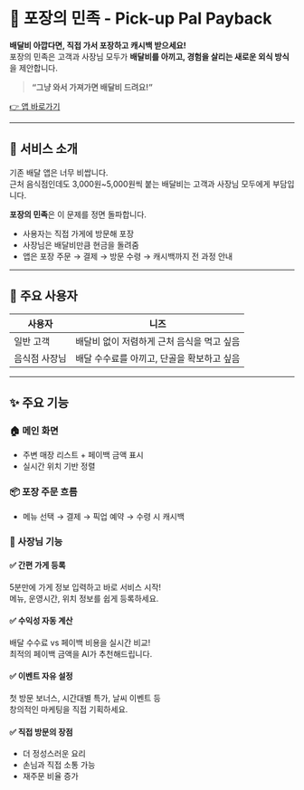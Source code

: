 # 🥡 포장의 민족 - Pick-up Pal Payback

**배달비 아깝다면, 직접 가서 포장하고 캐시백 받으세요!**  
포장의 민족은 고객과 사장님 모두가 **배달비를 아끼고, 경험을 살리는 새로운 외식 방식**을 제안합니다.

> **“그냥 와서 가져가면 배달비 드려요!”**

[👉 앱 바로가기](https://pick-up-pal-payback.lovable.app)

---

## 📌 서비스 소개

기존 배달 앱은 너무 비쌉니다.  
근처 음식점인데도 3,000원~5,000원씩 붙는 배달비는 고객과 사장님 모두에게 부담입니다.  

**포장의 민족**은 이 문제를 정면 돌파합니다.

- 사용자는 직접 가게에 방문해 포장
- 사장님은 배달비만큼 현금을 돌려줌
- 앱은 포장 주문 → 결제 → 방문 수령 → 캐시백까지 전 과정 안내

---

## 👥 주요 사용자

| 사용자 | 니즈 |
|--------|------|
| 일반 고객 | 배달비 없이 저렴하게 근처 음식을 먹고 싶음 |
| 음식점 사장님 | 배달 수수료를 아끼고, 단골을 확보하고 싶음 |

---

## ✨ 주요 기능

### 🏠 메인 화면
- 주변 매장 리스트 + 페이백 금액 표시
- 실시간 위치 기반 정렬

### 📦 포장 주문 흐름
- 메뉴 선택 → 결제 → 픽업 예약 → 수령 시 캐시백

### 🏪 사장님 기능

#### ✅ 간편 가게 등록  
5분만에 가게 정보 입력하고 바로 서비스 시작!  
메뉴, 운영시간, 위치 정보를 쉽게 등록하세요.

#### ✅ 수익성 자동 계산  
배달 수수료 vs 페이백 비용을 실시간 비교!  
최적의 페이백 금액을 AI가 추천해드립니다.

#### ✅ 이벤트 자유 설정  
첫 방문 보너스, 시간대별 특가, 날씨 이벤트 등  
창의적인 마케팅을 직접 기획하세요.

#### ✅ 직접 방문의 장점
- 더 정성스러운 요리
- 손님과 직접 소통 가능
- 재주문 비율 증가

